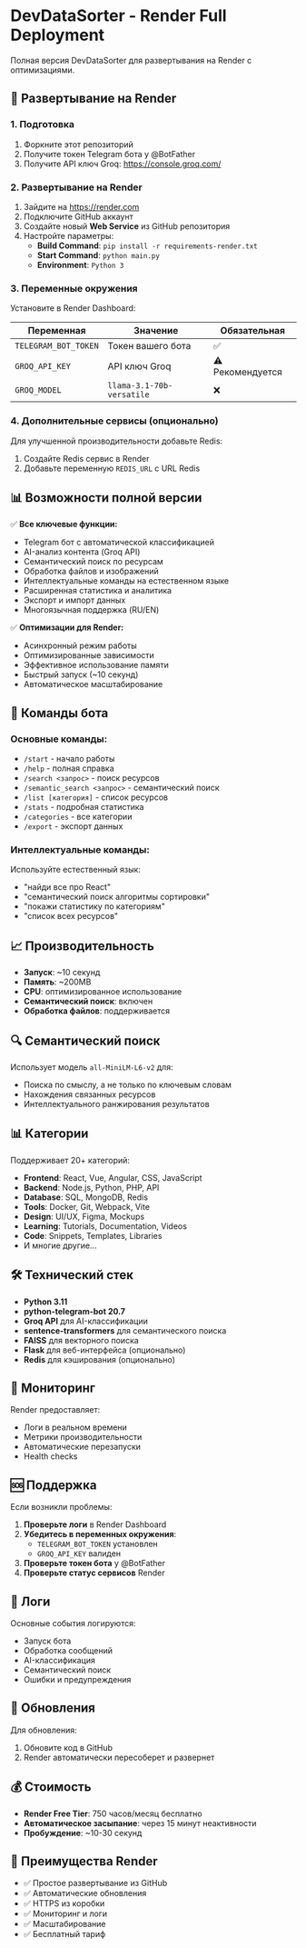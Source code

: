 # DevDataSorter - Render Full Deployment

Полная версия DevDataSorter для развертывания на Render с оптимизациями.

## 🚀 Развертывание на Render

### 1. Подготовка

1. Форкните этот репозиторий
2. Получите токен Telegram бота у @BotFather
3. Получите API ключ Groq: https://console.groq.com/

### 2. Развертывание на Render

1. Зайдите на https://render.com
2. Подключите GitHub аккаунт
3. Создайте новый **Web Service** из GitHub репозитория
4. Настройте параметры:
   - **Build Command**: `pip install -r requirements-render.txt`
   - **Start Command**: `python main.py`
   - **Environment**: `Python 3`

### 3. Переменные окружения

Установите в Render Dashboard:

| Переменная | Значение | Обязательная |
|------------|----------|--------------|
| `TELEGRAM_BOT_TOKEN` | Токен вашего бота | ✅ |
| `GROQ_API_KEY` | API ключ Groq | ⚠️ Рекомендуется |
| `GROQ_MODEL` | `llama-3.1-70b-versatile` | ❌ |

### 4. Дополнительные сервисы (опционально)

Для улучшенной производительности добавьте Redis:

1. Создайте Redis сервис в Render
2. Добавьте переменную `REDIS_URL` с URL Redis

## 📊 Возможности полной версии

✅ **Все ключевые функции:**
- Telegram бот с автоматической классификацией
- AI-анализ контента (Groq API)
- Семантический поиск по ресурсам
- Обработка файлов и изображений
- Интеллектуальные команды на естественном языке
- Расширенная статистика и аналитика
- Экспорт и импорт данных
- Многоязычная поддержка (RU/EN)

✅ **Оптимизации для Render:**
- Асинхронный режим работы
- Оптимизированные зависимости
- Эффективное использование памяти
- Быстрый запуск (~10 секунд)
- Автоматическое масштабирование

## 🔧 Команды бота

### Основные команды:
- `/start` - начало работы
- `/help` - полная справка
- `/search <запрос>` - поиск ресурсов
- `/semantic_search <запрос>` - семантический поиск
- `/list [категория]` - список ресурсов
- `/stats` - подробная статистика
- `/categories` - все категории
- `/export` - экспорт данных

### Интеллектуальные команды:
Используйте естественный язык:
- "найди все про React"
- "семантический поиск алгоритмы сортировки"
- "покажи статистику по категориям"
- "список всех ресурсов"

## 📈 Производительность

- **Запуск**: ~10 секунд
- **Память**: ~200MB
- **CPU**: оптимизированное использование
- **Семантический поиск**: включен
- **Обработка файлов**: поддерживается

## 🔍 Семантический поиск

Использует модель `all-MiniLM-L6-v2` для:
- Поиска по смыслу, а не только по ключевым словам
- Нахождения связанных ресурсов
- Интеллектуального ранжирования результатов

## 📊 Категории

Поддерживает 20+ категорий:
- **Frontend**: React, Vue, Angular, CSS, JavaScript
- **Backend**: Node.js, Python, PHP, API
- **Database**: SQL, MongoDB, Redis
- **Tools**: Docker, Git, Webpack, Vite
- **Design**: UI/UX, Figma, Mockups
- **Learning**: Tutorials, Documentation, Videos
- **Code**: Snippets, Templates, Libraries
- И многие другие...

## 🛠️ Технический стек

- **Python 3.11**
- **python-telegram-bot 20.7**
- **Groq API** для AI-классификации
- **sentence-transformers** для семантического поиска
- **FAISS** для векторного поиска
- **Flask** для веб-интерфейса (опционально)
- **Redis** для кэширования (опционально)

## 🔧 Мониторинг

Render предоставляет:
- Логи в реальном времени
- Метрики производительности
- Автоматические перезапуски
- Health checks

## 🆘 Поддержка

Если возникли проблемы:

1. **Проверьте логи** в Render Dashboard
2. **Убедитесь в переменных окружения**:
   - `TELEGRAM_BOT_TOKEN` установлен
   - `GROQ_API_KEY` валиден
3. **Проверьте токен бота** у @BotFather
4. **Проверьте статус сервисов** Render

## 📝 Логи

Основные события логируются:
- Запуск бота
- Обработка сообщений
- AI-классификация
- Семантический поиск
- Ошибки и предупреждения

## 🔄 Обновления

Для обновления:
1. Обновите код в GitHub
2. Render автоматически пересоберет и развернет

## 💰 Стоимость

- **Render Free Tier**: 750 часов/месяц бесплатно
- **Автоматическое засыпание**: через 15 минут неактивности
- **Пробуждение**: ~10-30 секунд

## 🌟 Преимущества Render

- ✅ Простое развертывание из GitHub
- ✅ Автоматические обновления
- ✅ HTTPS из коробки
- ✅ Мониторинг и логи
- ✅ Масштабирование
- ✅ Бесплатный тариф